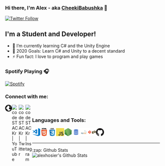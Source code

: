 ### Hi there, I'm Alex - aka [CheekiBabushka][website] 👋

[![Twitter Follow](https://img.shields.io/twitter/follow/cheekibabushka?color=1DA1F2&logo=twitter&style=for-the-badge)](https://twitter.com/intent/follow?original_referer=https://github.com/alexhosier&screen_name=cheekibabushka)

## I'm a Student and Developer!

- 🌱 I’m currently learning C# and the Unity Engine
- 🥅 2020 Goals: Learn C# and Unity to a decent standard
- ⚡ Fun fact: I love to program and play games

### Spotify Playing 🎧
[![Spotify](https://novatorem.alexhosier.vercel.app/api/spotify)](https://open.spotify.com/user/alexhosier)

### Connect with me:

[<img align="left" alt="codeSTACKr.com" width="22px" src="https://raw.githubusercontent.com/iconic/open-iconic/master/svg/globe.svg" />][website]
[<img align="left" alt="codeSTACKr | YouTube" width="22px" src="https://cdn.jsdelivr.net/npm/simple-icons@v3/icons/youtube.svg" />][youtube]
[<img align="left" alt="codeSTACKr | Twitter" width="22px" src="https://cdn.jsdelivr.net/npm/simple-icons@v3/icons/twitter.svg" />][twitter]
[<img align="left" alt="codeSTACKr | Instagram" width="22px" src="https://cdn.jsdelivr.net/npm/simple-icons@v3/icons/instagram.svg" />][instagram]

<br />

### Languages and Tools:

<img align="left" alt="Visual Studio Code" width="26px" src="https://raw.githubusercontent.com/github/explore/80688e429a7d4ef2fca1e82350fe8e3517d3494d/topics/visual-studio-code/visual-studio-code.png" />
<img align="left" alt="HTML5" width="26px" src="https://raw.githubusercontent.com/github/explore/80688e429a7d4ef2fca1e82350fe8e3517d3494d/topics/html/html.png" />
<img align="left" alt="CSS3" width="26px" src="https://raw.githubusercontent.com/github/explore/80688e429a7d4ef2fca1e82350fe8e3517d3494d/topics/css/css.png" />
<img align="left" alt="JavaScript" width="26px" src="https://raw.githubusercontent.com/github/explore/80688e429a7d4ef2fca1e82350fe8e3517d3494d/topics/javascript/javascript.png" />
<img align="left" alt="Node.js" width="26px" src="https://raw.githubusercontent.com/github/explore/80688e429a7d4ef2fca1e82350fe8e3517d3494d/topics/nodejs/nodejs.png" />
<img align="left" alt="SQL" width="26px" src="https://raw.githubusercontent.com/github/explore/80688e429a7d4ef2fca1e82350fe8e3517d3494d/topics/sql/sql.png" />
<img align="left" alt="MySQL" width="26px" src="https://raw.githubusercontent.com/github/explore/80688e429a7d4ef2fca1e82350fe8e3517d3494d/topics/mysql/mysql.png" />
<img align="left" alt="Git" width="26px" src="https://raw.githubusercontent.com/github/explore/80688e429a7d4ef2fca1e82350fe8e3517d3494d/topics/git/git.png" />
<img align="left" alt="GitHub" width="26px" src="https://raw.githubusercontent.com/github/explore/78df643247d429f6cc873026c0622819ad797942/topics/github/github.png" />

<br />
<br />

---

<summary>:zap: Github Stats</summary>

<img align="left" alt="alexhosier's Github Stats" src="https://github-readme-stats.codestackr.vercel.app/api?username=alexhosier&show_icons=true&hide_border=true" />


[website]: https://google.co.uk
[twitter]: https://twitter.com/CheekiBabushka
[youtube]: https://www.youtube.com/channel/UCSjhWmBW13WAuwafrvmUelw/
[instagram]: https://www.instagram.com/alex_hosier/?hl=en
